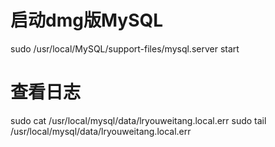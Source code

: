 # 启动dmg版MySQL
sudo /usr/local/MySQL/support-files/mysql.server start
# 查看日志
sudo cat /usr/local/mysql/data/lryouweitang.local.err
sudo tail /usr/local/mysql/data/lryouweitang.local.err
